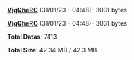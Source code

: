 [**VjqQheRC**](/data/VjqQheRC.txt) (31/01/23 - 04:48)- 3031 bytes

[**VjqQheRC**](/data/VjqQheRC.txt) (31/01/23 - 04:48)- 3031 bytes

**Total Datas**: 7413

**Total Size**: 42.34 MB / 42.3 MB